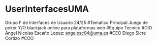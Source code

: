 # UserInterfacesUMA
Grupo F de Interfaces de Usuario 24/25
#Tematica Principal
Juego de poker Y/O blackjack online para plataformas web
#Equipo Tecnico
#CIO
  Angel Nicolas Escaño Lopez: angelesc04@uma.es
#CEO
  Diego Sicre Cortizo
#COO
    
